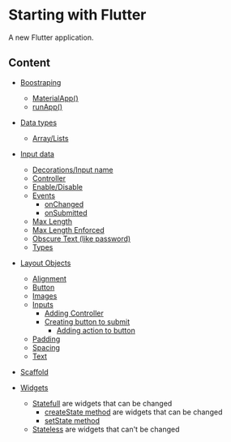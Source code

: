 # Starting with Flutter

A new Flutter application.

## Content

* [Boostraping](#)
    * [MaterialApp()](main.dart#L6)
    * [runApp()](main.dart#L6)

* [Data types](#)
    * [Array/Lists](lib/modules/DailyPhrases/DailyPhrases.dart#L14)
* [Input data](#)
    * [Decorations/Input name](modules/inputs_tests/lib/inputText.dart#L34)
    * [Controller](modules/inputs_tests/lib/inputText.dart#L54)
    * [Enable/Disable](modules/inputs_tests/lib/inputText.dart#L37)
    * [Events](modules/inputs_tests/lib/inputText.dart#L48)
        * [onChanged](modules/inputs_tests/lib/inputText.dart#L50) 
        * [onSubmitted ](modules/inputs_tests/lib/inputText.dart#L52) 
    * [Max Length](modules/inputs_tests/lib/inputText.dart#L39)
    * [Max Length Enforced](modules/inputs_tests/lib/inputText.dart#L41)
    * [Obscure Text (like password)](modules/inputs_tests/lib/inputText.dart#L47)
    * [Types](modules/inputs_tests/lib/inputText.dart#L33)
* [Layout Objects](lib/modules/LayoutObjects.dart)
    * [Alignment](lib/modules/LayoutObjects/WidgetAlignment.dart#L15)
    * [Button](lib/modules/LayoutObjects/CustomButton.dart#L7)
    * [Images](lib/modules/LayoutObjects/WidgetImages.dart#L6)
    * [Inputs](lib/modules/TypesWidgets/Statefull.dart#L37)
        * [Adding Controller](lib/modules/TypesWidgets/Statefull.dart#L39)
        * [Creating button to submit](lib/modules/TypesWidgets/Statefull.dart#L44)
            * [Adding action to button](lib/modules/TypesWidgets/Statefull.dart#L49)
    * [Padding](lib/modules/LayoutObjects/WidgetPadding.dart#L16)
    * [Spacing](lib/modules/LayoutObjects/CustomSpacing.dart)
    * [Text](lib/modules/LayoutObjects/CustomText.dart)
* [Scaffold](lib/modules/MyScaffold.dart)
* [Widgets](lib/modules/TypesOfWidgets.dart)
    * [Statefull](lib/modules/TypesWidgets/Statefull.dart) are widgets that can be changed
        * [createState method](lib/modules/TypesWidgets/Statefull.dart#L11) are widgets that can be changed
        * [setState method](lib/modules/TypesWidgets/Statefull.dart#L4)
    * [Stateless](lib/modules/TypesWidgets/Stateless.dart) are widgets that can't be changed